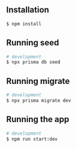 ## Installation

```bash
$ npm install
```

## Running seed

```bash
# development
$ npx prisma db seed
```

## Running migrate

```bash
# development
$ npx prisma migrate dev 
```

## Running the app

```bash
# development
$ npm run start:dev
```
